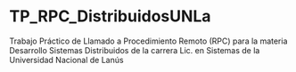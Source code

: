 # TP_RPC_DistribuidosUNLa
 Trabajo Práctico de Llamado a Procedimiento Remoto (RPC) para la materia Desarrollo Sistemas Distribuidos de la carrera Lic. en Sistemas de la Universidad Nacional de Lanús
